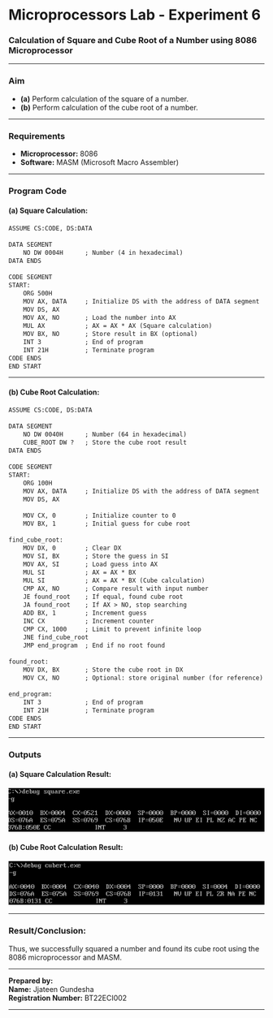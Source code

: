 # Microprocessors Lab - Experiment 6

### **Calculation of Square and Cube Root of a Number using 8086 Microprocessor**

---

### **Aim**  
- **(a)** Perform calculation of the square of a number.  
- **(b)** Perform calculation of the cube root of a number.  

---

### **Requirements**  
- **Microprocessor:** 8086  
- **Software:** MASM (Microsoft Macro Assembler)

---

### **Program Code**

#### **(a) Square Calculation:**
```assembly
ASSUME CS:CODE, DS:DATA

DATA SEGMENT
    NO DW 0004H      ; Number (4 in hexadecimal)
DATA ENDS

CODE SEGMENT
START:
    ORG 500H
    MOV AX, DATA     ; Initialize DS with the address of DATA segment
    MOV DS, AX
    MOV AX, NO       ; Load the number into AX
    MUL AX           ; AX = AX * AX (Square calculation)
    MOV BX, NO       ; Store result in BX (optional)
    INT 3            ; End of program
    INT 21H          ; Terminate program
CODE ENDS
END START
```

---

#### **(b) Cube Root Calculation:**
```assembly
ASSUME CS:CODE, DS:DATA

DATA SEGMENT
    NO DW 0040H      ; Number (64 in hexadecimal)
    CUBE_ROOT DW ?   ; Store the cube root result
DATA ENDS

CODE SEGMENT
START:
    ORG 100H
    MOV AX, DATA     ; Initialize DS with the address of DATA segment
    MOV DS, AX

    MOV CX, 0        ; Initialize counter to 0
    MOV BX, 1        ; Initial guess for cube root

find_cube_root:
    MOV DX, 0        ; Clear DX
    MOV SI, BX       ; Store the guess in SI
    MOV AX, SI       ; Load guess into AX
    MUL SI           ; AX = AX * BX
    MUL SI           ; AX = AX * BX (Cube calculation)
    CMP AX, NO       ; Compare result with input number
    JE found_root    ; If equal, found cube root
    JA found_root    ; If AX > NO, stop searching
    ADD BX, 1        ; Increment guess
    INC CX           ; Increment counter
    CMP CX, 1000     ; Limit to prevent infinite loop
    JNE find_cube_root
    JMP end_program  ; End if no root found

found_root:
    MOV DX, BX       ; Store the cube root in DX
    MOV CX, NO       ; Optional: store original number (for reference)
    
end_program:
    INT 3            ; End of program
    INT 21H          ; Terminate program
CODE ENDS
END START
```

---

### **Outputs**

#### **(a) Square Calculation Result:**  
![Square Calculation Output](./square.png)

#### **(b) Cube Root Calculation Result:**  
![Cube Root Calculation Output](./cube_root.png)

---

### **Result/Conclusion:**  
Thus, we successfully squared a number and found its cube root using the 8086 microprocessor and MASM.

---

**Prepared by:**  
**Name:** Jjateen Gundesha  
**Registration Number:** BT22ECI002  

---
